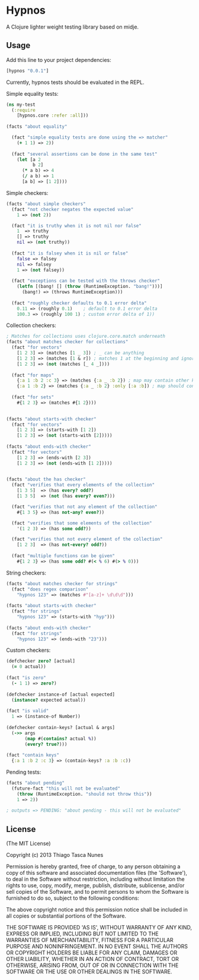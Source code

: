 # Hypnos

A Clojure lighter weight testing library based on midje.

## Usage

Add this line to your project dependencies:

```clojure
[hypnos "0.0.1"]
```

Currently, hypnos tests should be evaluated in the REPL.

Simple equality tests:

```clojure
(ns my-test
  (:require
    [hypnos.core :refer :all]))
    
(facts "about equality"

  (fact "simple equality tests are done using the => matcher"
    (+ 1 1) => 2))
    
  (fact "several assertions can be done in the same test"
    (let [a 2
          b 2]
      (* a b) => 4
      (/ a b) => 1
      [a b] => [1 2])))
```

Simple checkers:

```clojure
(facts "about simple checkers"
  (fact "not checker negates the expected value"
    1 => (not 2))

  (fact "it is truthy when it is not nil nor false"
    1  => truthy
    [] => truthy
    nil => (not truthy))
  
  (fact "it is falsey when it is nil or false"
    false => falsey
    nil => falsey
    1 => (not falsey))
  
  (fact "exceptions can be tested with the throws checker"
    (letfn [(bang! [] (throw (RuntimeException. "bang!")))]
      (bang!) => (throws RuntimeException)))
    
  (fact "roughly checker defaults to 0.1 error delta"
    0.11 => (roughly 0.1)    ; default to 0.1 error delta
    100.3 => (roughly 100 1) ; custom error delta of 1))

```

Collection checkers:

```clojure
; Matches for collections uses clojure.core.match underneath
(facts "about matches checker for collections"
  (fact "for vectors"
    [1 2 3] => (matches [1 _ 3]) ; _ can be anything
    [1 2 3] => (matches [1 & r]) ; matches 1 at the beginning and ignores the rest
    [1 2 3] => (not (matches [_ 4 _])))
    
  (fact "for maps"
    {:a 1 :b 2 :c 3} => (matches {:a _ :b 2}) ; map may contain other keys
    {:a 1 :b 2} => (matches {:a _ :b 2} :only [:a :b]) ; map should contain only the :a and :b keys)
  
  (fact "for sets"
    #{1 2 3} => (matches #{1 2})))

  
(facts "about starts-with checker"
  (fact "for vectors"
    [1 2 3] => (starts-with [1 2])
    [1 2 3] => (not (starts-with [2]))))
    
(facts "about ends-with checker"
  (fact "for vectors"
    [1 2 3] => (ends-with [2 3])
    [1 2 3] => (not (ends-with [1 2])))) 

    
(facts "about the has checker"
  (fact "verifies that every elements of the collection"
    [1 3 5]  => (has every? odd?)
    [1 3 5]  => (not (has every? even?)))

  (fact "verifies that not any element of the collection"
    #{1 3 5} => (has not-any? even?))

  (fact "verifies that some elements of the collection"
    '(1 2 3) => (has some odd?))

  (fact "verifies that not every element of the collection"
    [1 2 3]  => (has not-every? odd?))
    
  (fact "multiple functions can be given"
    #{1 2 3} => (has some odd? #(< % 6) #(> % 0)))
```

String checkers:

```clojure
(facts "about matches checker for strings"    
  (fact "does regex comparison"
    "hypnos 123" => (matches #"[a-z]+ \d\d\d")))
  
(facts "about starts-with checker"   
  (fact "for strings"
    "hypnos 123" => (starts-with "hyp")))
    
(facts "about ends-with checker"  
  (fact "for strings"
    "hypnos 123" => (ends-with "23"))) 
```

Custom checkers:

```clojure
(defchecker zero? [actual]
  (= 0 actual))
  
(fact "is zero"
  (- 1 1) => zero?)
  
(defchecker instance-of [actual expected]
  (instance? expected actual))
  
(fact "is valid"
  1 => (instance-of Number))
  
(defchecker contain-keys? [actual & args]
  (->> args
       (map #(contains? actual %))
       (every? true?)))
  
(fact "contain keys"
  {:a 1 :b 2 :c 3} => (contain-keys? :a :b :c))
```

Pending tests:

```clojure
(facts "about pending"
  (future-fact "this will not be evaluated"
    (throw (RuntimeException. "should not throw this"))
    1 => 2))
  
; outputs => PENDING: "about pending - this will not be evaluated"
```


## License

(The MIT License)

Copyright (c) 2013 Thiago Tasca Nunes

Permission is hereby granted, free of charge, to any person obtaining a copy of this software and associated documentation files (the 'Software'), to deal in the Software without restriction, including without limitation the rights to use, copy, modify, merge, publish, distribute, sublicense, and/or sell copies of the Software, and to permit persons to whom the Software is furnished to do so, subject to the following conditions:

The above copyright notice and this permission notice shall be included in all copies or substantial portions of the Software.

THE SOFTWARE IS PROVIDED 'AS IS', WITHOUT WARRANTY OF ANY KIND, EXPRESS OR IMPLIED, INCLUDING BUT NOT LIMITED TO THE WARRANTIES OF MERCHANTABILITY, FITNESS FOR A PARTICULAR PURPOSE AND NONINFRINGEMENT. IN NO EVENT SHALL THE AUTHORS OR COPYRIGHT HOLDERS BE LIABLE FOR ANY CLAIM, DAMAGES OR OTHER LIABILITY, WHETHER IN AN ACTION OF CONTRACT, TORT OR OTHERWISE, ARISING FROM, OUT OF OR IN CONNECTION WITH THE SOFTWARE OR THE USE OR OTHER DEALINGS IN THE SOFTWARE.
